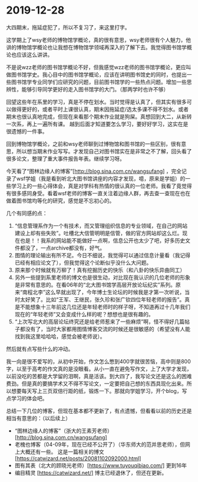 # 2019-12-28 

大四期末，拖延症犯了，所以不复习了，来这里打字。

这学期上了wsy老师的博物馆学概论，真的很有意思，wsy老师很有个人魅力，他讲的博物馆学概论也让我想在博物馆学领域再深入的了解下去。我觉得图书馆学概论也应该这么讲讲。

不是说wzz老师的图书馆学概论不好，但我感觉wzz老师的图书馆学概论，更应叫做图书馆学史。我心目中的图书馆学概论，应该在讲明图书馆史的同时，也提出一些图书馆学专业同学们应研究的问题，目前图书馆学的一些热点问题。增加一些思辨性，能够引导同学更好的走入图书馆学的大门。（那两学时也许不够）

回望这些年在系里的学习，真是不停在划水。当时觉得是认真了，但其实有很多可以做得更好的，或者平时上课很认真，期末因拖延症/选太多课不得不划水。或者期末也很认真地完成，但现在来看那个期末作业就是狗屎。真想回到大二，从新转一次系，再上一遍所有课。
越到后面才知道要怎么学习，要好好学习，这实在是很遗憾的一件事。

回到博物馆学概论，之前和wsy老师聊到过博物馆和图书馆的一些区别，很有意思，所以想当期末作业写写。才发现自己对图书馆实在是非常之不了解，回头看了很多论文，整理了重大事件报告年表。继续学习呀。

今天看了“图林边缘人的博客”[http://blog.sina.com.cn/wangsufang] ，完全记录了wsf学姐（我是看到听北大图书馆讲座的内容才发现，噫，原来是学姐）的一些学习上的一些心得体会，真是对学科有热情的很认真的一位老师。我看了竟觉得有很多感同身受。看着wsf老师的博客一直关注着边缘人群，再去查一查现在也在做着图书馆均等化的研究，感觉是不忘初心的。

几个有同感的点：
1. “信息管理系作为一个有技术，而又管理组织信息的专业领域，在自己的网站建设上却有些失败”。吐槽北大信管明明是信管，做的官方网站却这么烂。现在也是！！我系的网站能不能做好一点啊，信息公开也太少了吧，好多历史文件都没了，一点archive都没有，好气。
2. 图情的理论输出有所不足。今日不细说，我觉得可以通过信息计量看（我记得已经有相应论文了），但我觉得这个论断似乎没什么大问题。
3. 原来那个时候就有万柳了！真有挖掘历史的快乐（和八卦的快乐异曲同工）
4. 另外一些提到系里老师的博文也是很生动，对比现在我认识的几位老师的形象是非常有意思的。在看06年的“北大图书馆学高层开放论坛纪实”系列。原来“南程北李”这么早就出现了，今年博士生论坛的时候我是才第一次听说，当时太好笑了。比如“王军、王继民，张久珍和张广钦四位年轻老师的报告”。真是不能想象十三年前这几位还是年轻老师时的样子呀，不知道再过十几年我们现在的“年轻老师”又会变成什么样的呢？想想也是很有趣的。
5. “上次写北大的高层论坛终究还是给老师惹来了一些麻烦”啊，怪不得好几篇帖子都没有了，当时大家都用图情博客交流的时候还是很敏感的（希望没有人能找到我这里哈哈哈，感觉会被老师说）。

然后就有点写些什么的冲动。

我一向是很不爱写的，从初中开始，作文怎么憋到400字就很苦恼，高中则是800字，以至于高考的作文真的是没眼看。从小一直在避免写作文，上了大学才发现，以前没吃的苦都是大学留的泪啊，真是活该。到大四了，我写论文还是这么的困难费劲。但是真的要搞学术又不得不写论文，一定要把自己想的东西具现化出来。所以想要每天写上三页双倍行距的纸，锻炼一下。那就向学姐学习，开个blog，写点学习的体会吧。


总结一下几位的博客，但现在基本都不更新了，有点遗憾，但看看以前的历史还是相当有意思的：（以后续上）

- “图林边缘人的博客”（浙大的王素芳老师）[http://blog.sina.com.cn/wangsufang]
- 老槐也博客（04-09年，现在已经不公开了）（华东师大的范并思老师），但网上大概还有一些。 这是一篇相关的博文 [https://catwizard.net/posts/20081102092000.html]
- 图有其表（北大的顾晓光老师）[https://www.tuyouqibiao.com/] 更到16年
- 编目精灵 [https://catwizard.net/] 博主已经退休了，但还在更新。

